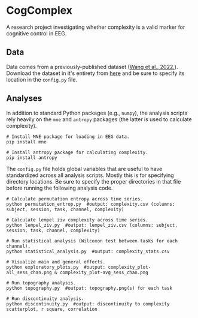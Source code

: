 # CogComplex

A research project investigating whether complexity is a valid marker for cognitive control in EEG.


## Data

Data comes from a previously-published dataset ([Wang et al., 2022.](https://www.nature.com/articles/s41597-022-01607-9)). Download the dataset in it's entirety from [here](https://openneuro.org/datasets/ds004148/versions/1.0.1) and be sure to specify its location in the `config.py` file.


## Analyses

In addition to standard Python packages (e.g., `numpy`), the analysis scripts rely heavily on the `mne` and `antropy` packages (the latter is used to calculate complexity).

```shell
# Install MNE package for loading in EEG data.
pip install mne

# Install antropy package for calculating complexity.
pip install antropy
```

The `config.py` file holds global variables that are useful to have standardized across all analysis scripts. Mostly this is for specifying directory locations. Be sure to specify the proper directories in that file before running the following analysis code.

```shell
# Calculate permutation entropy across time series.
python permutation_entrop.py  #output: complexity.csv (columns: subject, session, task, channel, complexity)

# Calculate lempel ziv complexity across time series.
python lempel_ziv.py  #output: lempel_ziv.csv (columns: subject, session, task, channel, complexity)

# Run statistical analysis (Wilcoxon test between tasks for each channel).
python statistical_analysis.py  #output: complexity_stats.csv

# Visualize main and general effects.
python exploratory_plots.py  #output: complexity_plot-all_sess_chan.png & complexity_plot-avg_sess_chan.png

# Run topography analysis.
python topography.py  #output: topography.png(s) for each task

# Run discontinuity analysis.
python discontinuity.py  #output: discontinuity to complexity scatterplot, r square, correlation
```
